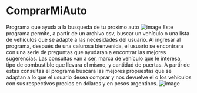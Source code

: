 # ComprarMiAuto
Programa que ayuda a la busqueda de tu proximo auto
![image](https://user-images.githubusercontent.com/107326085/191488715-ae46b698-1de0-444e-a656-10ca2f66340f.png)
Este programa permite, a partir de un archivo csv, buscar un vehículo o una lista de vehículos que se adapte a las necesidades del usuario. Al ingresar al programa, después de una calurosa bienvenida, el usuario se encontrara con una serie de preguntas que ayudaran a encontrar las mejores sugerencias. Las consultas van a ser, marca de vehículo que le interesa, tipo de combustible que llevara el mismo, y cantidad de puertas. A partir de estas consultas el programa buscara las mejores propuestas que se adaptan a lo que el usuario desea comprar y nos devuelve el o los vehículos con sus respectivos precios en dólares y en pesos argentinos.
![image](https://user-images.githubusercontent.com/107326085/191493494-b270a72c-139a-44d8-903a-3efb04ae3a7e.png)
